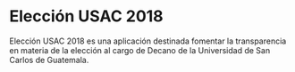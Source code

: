 # Elección USAC 2018

Elección USAC 2018 es una aplicación destinada fomentar la transparencia en materia de la
elección al cargo de Decano de la Universidad de San Carlos de Guatemala.
